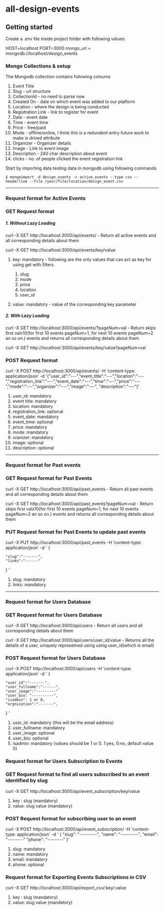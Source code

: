 # all-design-events


## Getting started

Create a .env file inside project folder with following values:

HOST=localhost
PORT=3000
mongo_url = mongodb://localhost/design_events


### Mongo Collections & setup

The Mongodb collection contains following coloums
1. Event Title
2. Slug - url structure
3. CollectionId - no need to parse now
4. Created On - date on which event was added to our platform
5. Location - where the design is being conducted
6. Registration Link - link to register for event
7. Date - event date
8. Time - event time
9. Price - free/paid
10. Mode - offline/online, I think this is a redundent entry future work to make is drived attribute
11. Organizer - Organizer details
12. Image - Link to event image 
13. Description - 240 char description about event
14. clicks - no. of people clicked the event registration link

Start by importing data testing data in mongodb using following commands

`$ mongoimport -d design_events -c active_events --type csv --headerline --file /your/file/location/design_event.csv`


---


### Request format for Active Events


### GET Request format

##### 1. Without Lazy Loading 

curl -X GET http://localhost:3000/api/events/  - Return all active events and all corresponding details about them

curl -X GET http://localhost:3000/api/events/key/value

1. key: mandatory - following are the only values that can act as key for using get with filters.
	1. slug:
	2. mode
	3. price 
	4. location
	5. user_id

2. value: mandatory - value of the corresponding key parameter

##### 2. With Lazy Loading 

curl -X GET http://localhost:3000/api/events/?pageNum=val  - Return skips first valx10(for first 10 events pageNum=1, for next 10 events pageNum=2 an so on.) events and returns all corresponding details about them

curl -X GET http://localhost:3000/api/events/key/value?pageNum=val



### POST Request format

curl -X POST http://localhost:3000/api/events/ -H 'content-type: application/json' -d '{"user_id":"---","event_title":"---","location":"---","registration_link":"---","event_date":"---","time":"---","price":"---","mode":"---","organizer":"---","image":"---", "description":"---"}'

1. user_id: mandatory
2. event title: mandatory
3. location: mandatory
4. registration_link: optional
5. event_date: mandatory
6. event_time: optional
7. price: mandatory
8. mode: mandatory
9. oranizer: mandatory
10. image: optional
11. description: optional


---


### Request format for Past events

### GET Request format for Past Events
curl -X GET http://localhost:3000/api/past_events  - Return all past events and all corresponding details about them

curl -X GET http://localhost:3000/api/past_events?pageNum=val  - Return skips first valx10(for first 10 events pageNum=1, for next 10 events pageNum=2 an so on.) events and returns all corresponding details about them

### PUT Request format for Past Events to update past events

curl -X PUT http://localhost:3000/api/past_events -H 'content-type: application/json' -d '
{ 
	
	"slug":"-------", 
	"links":"------" 
} '

1. slug: mandatory
2. links: mandatory


---


### Request format for Users Database

### GET Request format for Users Database
curl -X GET http://localhost:3000/api/users  - Return all users and all corresponding details about them

curl -X GET http://localhost:3000/api/users/user_id/value  - Returns all the details of a user, uniquely represetned using using user_id(which is email)

### POST Request format for Users Database

curl -X POST http://localhost:3000/api/users -H 'content-type: application/json' -d '
{ 
	
	"user_id":"-------", 
	"user_fullname":"------",
	"user_image":"---------"
	"user_bio: "----------",
    "isadmin": 1 or 0, 
	"orgnization":"-------",
} '

1. user_id: mandatory (this will be the email address)
2. user_fullname: mandatory 
3. user_image: optional
4. user_bio: optional
5. isadmin: mandatory (values should be 1 or 0. 1:yes, 0:no, default value 0)


### Request format for Users Subscription to Events


### GET Request format to find all users subscribed to an event identified by slug

curl -X GET http://localhost:3000/api/event_subscription/key/value

1. key : slug (mandatory)
2. value: slug value (mandatory)


### POST Request format for subscribing user to an event

curl -X POST http://localhost:3000/api/event_subscription/ -H 'content-type: application/json' -d '
{ 
    "slug": "---------",
    "name": "---------",
    "email": "--------"
	"phone": "--------"
}'

1. slug: mandatory
2. name: mandatory
3. email: mandatory
4. phone: optional


### Request format for Exporting Events Subscriptions in CSV

curl -X GET http://localhost:3000/api/export_csv/:key/:value

1. key : slug (mandatory)
2. value: slug value (mandatory)